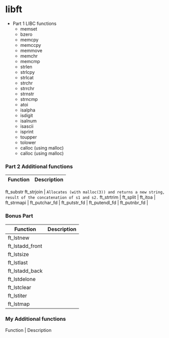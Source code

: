 # libft

- Part 1 LIBC functions
	- memset
  - bzero
  - memcpy
  - memccpy
  - memmove
  - memchr
  - memcmp
  - strlen
  - strlcpy
  - strlcat
  - strchr
  - strrchr
  - strnstr
  - strncmp
  - atoi
  - isalpha
  - isdigit
  - isalnum
  - isascii
  - isprint
  - toupper
  - tolower
  - calloc (using malloc)
  - calloc (using malloc)
### Part 2 Additional functions
Function | Description
------------ | -------------
ft_substr
ft_strjoin | `Allocates (with malloc(3)) and returns a new string, result of the concatenation of s1 and s2.`
ft_strtrim |
ft_split | 
ft_itoa |
ft_strmapi |
ft_putchar_fd |
ft_putstr_fd |
ft_putendl_fd |
ft_putnbr_fd |

### Bonus Part
Function | Description
------------ | -------------
ft_lstnew |
ft_lstadd_front |
ft_lstsize |
ft_lstlast |
ft_lstadd_back |
ft_lstdelone |
ft_lstclear |
ft_lstiter |
ft_lstmap |


### My Additional functions
Function | Description
